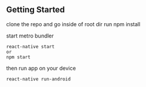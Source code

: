 ## Getting Started

clone the repo and go inside of root dir run
npm install

start metro bundler
```
react-native start
or
npm start
```
then run app on your device

```
react-native run-android
```

